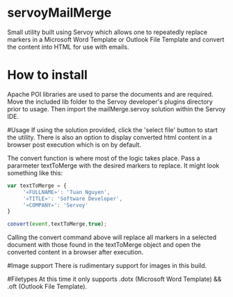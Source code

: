 # servoyMailMerge

Small utility built using Servoy which allows one to repeatedly replace markers in a Microsoft Word Template or Outlook File Template and convert the content into HTML for use with emails.

# How to install
Apache POI libraries are used to parse the documents and are required.
Move the included lib folder to the Servoy developer's plugins directory prior to usage. Then import the mailMerge.servoy solution within the Servoy IDE.

#Usage
If using the solution provided, click the 'select file' button to start the utility.  There is also an option to display converted html content in a browser post execution which is on by default.

The convert function is where most of the logic takes place.  Pass a pararmeter textToMerge with the desired markers to replace.
It might look something like this:
```javascript
var textToMerge = {
	 '«FULLNAME»': 'Tuan Nguyen',
     '«TITLE»': 'Software Developer',
     '«COMPANY»': 'Servoy'
}

convert(event,textToMerge,true);

```
Calling the convert command above will replace all markers in a selected document with those found in the textToMerge object and open the converted content in a browser after execution.


#Image support
There is rudimentary support for images in this build. 

#Filetypes
At this time it only supports .dotx (Microsoft Word Template) && .oft (Outlook File Template).